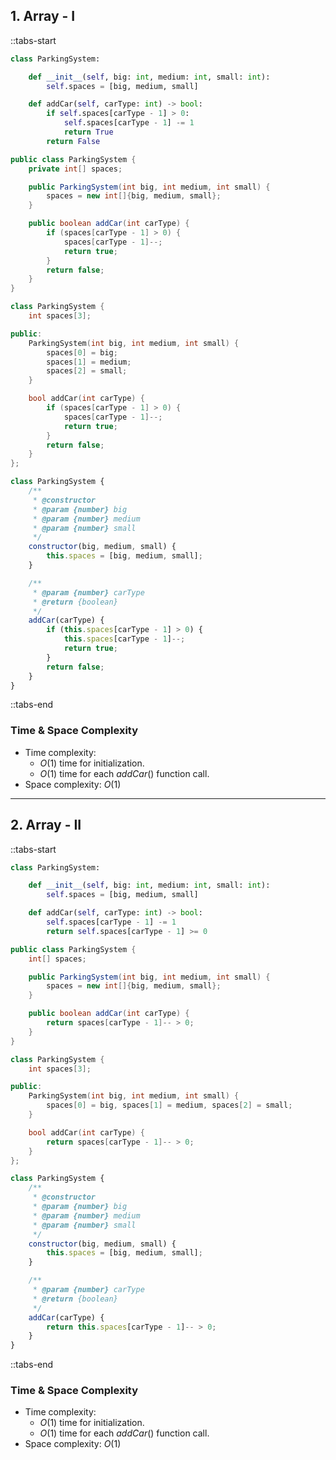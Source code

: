 ## 1. Array - I

::tabs-start

```python
class ParkingSystem:

    def __init__(self, big: int, medium: int, small: int):
        self.spaces = [big, medium, small]

    def addCar(self, carType: int) -> bool:
        if self.spaces[carType - 1] > 0:
            self.spaces[carType - 1] -= 1
            return True
        return False
```

```java
public class ParkingSystem {
    private int[] spaces;

    public ParkingSystem(int big, int medium, int small) {
        spaces = new int[]{big, medium, small};
    }

    public boolean addCar(int carType) {
        if (spaces[carType - 1] > 0) {
            spaces[carType - 1]--;
            return true;
        }
        return false;
    }
}
```

```cpp
class ParkingSystem {
    int spaces[3];

public:
    ParkingSystem(int big, int medium, int small) {
        spaces[0] = big;
        spaces[1] = medium;
        spaces[2] = small;
    }

    bool addCar(int carType) {
        if (spaces[carType - 1] > 0) {
            spaces[carType - 1]--;
            return true;
        }
        return false;
    }
};
```

```javascript
class ParkingSystem {
    /**
     * @constructor
     * @param {number} big
     * @param {number} medium
     * @param {number} small
     */
    constructor(big, medium, small) {
        this.spaces = [big, medium, small];
    }

    /**
     * @param {number} carType
     * @return {boolean}
     */
    addCar(carType) {
        if (this.spaces[carType - 1] > 0) {
            this.spaces[carType - 1]--;
            return true;
        }
        return false;
    }
}
```

::tabs-end

### Time & Space Complexity

* Time complexity:
    * $O(1)$ time for initialization.
    * $O(1)$ time for each $addCar()$ function call.
* Space complexity: $O(1)$

---

## 2. Array - II

::tabs-start

```python
class ParkingSystem:

    def __init__(self, big: int, medium: int, small: int):
        self.spaces = [big, medium, small]

    def addCar(self, carType: int) -> bool:
        self.spaces[carType - 1] -= 1
        return self.spaces[carType - 1] >= 0
```

```java
public class ParkingSystem {
    int[] spaces;

    public ParkingSystem(int big, int medium, int small) {
        spaces = new int[]{big, medium, small};
    }

    public boolean addCar(int carType) {
        return spaces[carType - 1]-- > 0;
    }
}
```

```cpp
class ParkingSystem {
    int spaces[3];

public:
    ParkingSystem(int big, int medium, int small) {
        spaces[0] = big, spaces[1] = medium, spaces[2] = small;
    }

    bool addCar(int carType) {
        return spaces[carType - 1]-- > 0;
    }
};
```

```javascript
class ParkingSystem {
    /**
     * @constructor
     * @param {number} big
     * @param {number} medium
     * @param {number} small
     */
    constructor(big, medium, small) {
        this.spaces = [big, medium, small];
    }

    /**
     * @param {number} carType
     * @return {boolean}
     */
    addCar(carType) {
        return this.spaces[carType - 1]-- > 0;
    }
}
```

::tabs-end

### Time & Space Complexity

* Time complexity:
    * $O(1)$ time for initialization.
    * $O(1)$ time for each $addCar()$ function call.
* Space complexity: $O(1)$